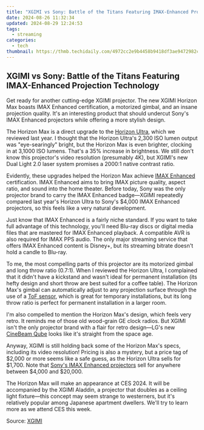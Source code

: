 ```yaml
---
title: "XGIMI vs Sony: Battle of the Titans Featuring IMAX-Enhanced Projection Technology"
date: 2024-08-26 11:32:34
updated: 2024-08-29 12:24:53
tags:
  - streaming
categories:
  - tech
thumbnail: https://thmb.techidaily.com/4972cc2e9b4458b9418df3ae9472982c28de632e59f41f250c24ca99aa66f9c9.jpg
---
```


## XGIMI vs Sony: Battle of the Titans Featuring IMAX-Enhanced Projection Technology

Get ready for another cutting-edge XGIMI projector. The new XGIMI Horizon Max boasts IMAX Enhanced certification, a motorized gimbal, and an insane projection quality. It's an interesting product that should undercut Sony's IMAX Enhanced projectors while offering a more stylish design.

 The Horizon Max is a direct upgrade to the [Horizon Ultra](https://tiktok-video-files.techidaily.com/updated-in-2024-unveiling-tiktoks-hidden-secrets-top-7-emoji-exploration-guide/), which we reviewed last year. I thought that the Horizon Ultra's 2,300 ISO lumen output was "eye-searingly" bright, but the Horizon Max is even brighter, clocking in at 3,1000 ISO lumens. That's a 35% increase in brightness. We still don't know this projector's video resolution (presumably 4K), but XGIMI's new Dual Light 2.0 laser system promises a 2000:1 native contrast ratio.

 Evidently, these upgrades helped the Horizon Max achieve [IMAX Enhanced](https://win11.techidaily.com/clearing-windows-10-tracking-step-by-step-tutorial/) certification. IMAX Enhanced aims to bring IMAX picture quality, aspect ratio, and sound into the home theater. Before today, Sony was the only projector brand to carry the IMAX Enhanced badge—XGIMI repeatedly compared last year's Horizon Ultra to Sony's $4,000 IMAX Enhanced projectors, so this feels like a very natural development.

 Just know that IMAX Enhanced is a fairly niche standard. If you want to take full advantage of this technology, you'll need Blu-ray discs or digital media files that are mastered for IMAX Enhanced playback. A compatible AVR is also required for IMAX PPS audio. The only major streaming service that offers IMAX Enhanced content is Disney+, but its streaming bitrate doesn't hold a candle to Blu-ray.

 To me, the most compelling parts of this projector are its motorized gimbal and long throw ratio (0.7:1). When I reviewed the Horizon Ultra, I complained that it didn't have a kickstand and wasn't ideal for permanent installation (its hefty design and short throw are best suited for a coffee table). The Horizon Max's gimbal can automatically adjust to any projection surface through the use of a [ToF sensor](https://bypass-frp.techidaily.com/itel-s23-adb-format-tool-for-pc-vs-other-unlocking-tools-which-one-is-the-best-by-drfone-android/), which is great for temporary installations, but its long throw ratio is perfect for permanent installation in a larger room.

 I'm also compelled to mention the Horizon Max's design, which feels very retro. It reminds me of those old wood-grain GE clock radios. But XGIMI isn't the only projector brand with a flair for retro design—LG's new [CineBeam Qube](https://android-location-track.techidaily.com/in-2024-top-5-car-locator-apps-for-oneplus-ace-2-pro-drfone-by-drfone-virtual-android/) looks like it's straight from the space age.

 Anyway, XGIMI is still holding back some of the Horizon Max's specs, including its video resolution! Pricing is also a mystery, but a price tag of $2,000 or more seems like a safe guess, as the Horizon Ultra sells for $1,700\. Note that [Sony's IMAX Enhanced projectors](https://electronics.sony.com/tv-video/projectors/c/all-projectors) sell for anywhere between $4,000 and $20,000.

 The Horizon Max will make an appearance at CES 2024\. It will be accompanied by the XGIMI Aladdin, a projector that doubles as a ceiling light fixture—this concept may seem strange to westerners, but it's relatively popular among Japanese apartment dwellers. We'll try to learn more as we attend CES this week.

 Source: [XGIMI](https://www.prnewswire.com/news-releases/xgimi-debuts-new-and-updated-technologies-for-its-next-generation-projectors-at-ces-2024-302027726.html)

<ins class="adsbygoogle"
     style="display:block"
     data-ad-format="autorelaxed"
     data-ad-client="ca-pub-7571918770474297"
     data-ad-slot="1223367746"></ins>



<ins class="adsbygoogle"
     style="display:block"
     data-ad-client="ca-pub-7571918770474297"
     data-ad-slot="8358498916"
     data-ad-format="auto"
     data-full-width-responsive="true"></ins>

